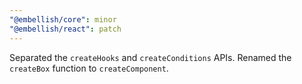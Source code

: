 ```yaml
---
"@embellish/core": minor
"@embellish/react": patch
---
```


Separated the `createHooks` and `createConditions` APIs. Renamed the `createBox`
function to `createComponent`.
